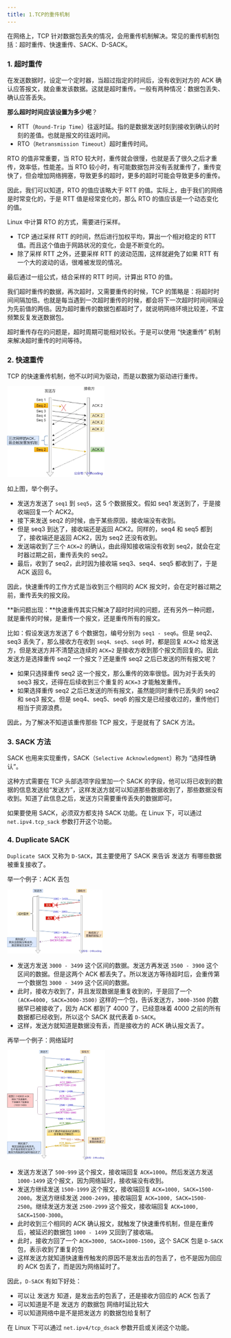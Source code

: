 ```yaml
---
title: 1.TCP的重传机制
---
```


在网络上，TCP 针对数据包丢失的情况，会用重传机制解决。常见的重传机制包括：超时重传、快速重传、SACK、D-SACK。

### 1. 超时重传

在发送数据时，设定一个定时器，当超过指定的时间后，没有收到对方的 ACK 确认应答报文，就会重发该数据。这就是超时重传。一般有两种情况：数据包丢失、确认应答丢失。

**那么超时时间应该设置为多少呢**？

- RTT（`Round-Trip Time`）往返时延。指的是数据发送时刻到接收到确认的时刻的差值。也就是报文的往返时间。
- RTO（`Retransmission Timeout`）超时重传时间。

RTO 的值非常重要，当 RTO 较大时，重传就会很慢，也就是丢了很久之后才重传，效率低，性能差。当 RTO 较小时，有可能数据包并没有丢就重传了，重传变快了，但会增加网络拥塞，导致更多的超时，更多的超时可能会导致更多的重传。

因此，我们可以知道，RTO 的值应该略大于 RTT 的值。实际上，由于我们的网络是时常变化的，于是 RTT 值是经常变化的，那么 RTO 的值应该是一个动态变化的值。

Linux 中计算 RTO 的方式，需要进行采样。

- TCP 通过采样 RTT 的时间，然后进行加权平均，算出一个相对稳定的 RTT 值。而且这个值由于网路状况的变化，会是不断变化的。
- 除了采样 RTT 之外，还要采样 RTT 的波动范围，这样就避免了如果 RTT 有一个大的波动的话，很难被发现的情况。

最后通过一组公式，结合采样的 RTT 时间，计算出 RTO 的值。

我们超时重传的数据，再次超时，又需要重传的时候，TCP 的策略是：将超时时间间隔加倍。也就是每当遇到一次超时重传的时候，都会将下一次超时时间间隔设为先前值的两倍。因为超时重传的数据包都超时了，就说明网络环境比较差，不宜频繁反复发送数据包。

超时重传存在的问题是，超时周期可能相对较长。于是可以使用 “快速重传” 机制来解决超时重传的时间等待。

### 2. 快速重传

TCP 的快速重传机制，他不以时间为驱动，而是以数据为驱动进行重传。

<img src="./image/快重传机制.png" style="zoom:35%;" />

如上图，举个例子。

- 发送方发送了 `seq1` 到 `seq5`，这 5 个数据报文。假如 seq1 发送到了，于是接收端回复一个 ACK2。
- 接下来发送 seq2 的时候，由于某些原因，接收端没有收到。
- 但是 seq3 到达了，接收端还是返回 ACK2。同样的，seq4 和 seq5 都到了，接收端还是返回 ACK2，因为 seq2 还没有收到。
- 发送端收到了三个 `ACK=2` 的确认，由此得知接收端没有收到 seq2，就会在定时器过期之前，重传丢失的 seq2。
- 最后，收到了 seq2，此时因为接收端 seq3、seq4、seq5 都收到了，于是 ACK 返回 6。

因此，快速重传的工作方式是当收到三个相同的 ACK 报文时，会在定时器过期之前，重传丢失的报文段。

**新问题出现：**快速重传其实只解决了超时时间的问题，还有另外一种问题，就是重传的时候，是重传一个报文，还是重传所有的报文。

比如：假设发送方发送了 6 个数据包，编号分别为 `seq1 - seq6`。但是 seq2、seq3 丢失了，那么接收方在收到 `seq4、seq5、seq6` 时，都是回复 `ACK=2` 给发送方，但是发送方并不清楚这连续的 `ACK=2` 是接收方收到那个报文而回复的。因此发送方是选择重传 seq2 一个报文？还是重传 seq2 之后已发送的所有报文呢？

- 如果只选择重传 seq2 这一个报文，那么重传的效率很低。因为对于丢失的 seq3 报文，还得在后续收到三个重复的 `ACK=3` 才能触发重传。
- 如果选择重传 seq2 之后已发送的所有报文，虽然能同时重传已丢失的 seq2 和 seq3 报文。但是 seq4、seq5、seq6 的报文是已经接收过的，重传他们相当于资源浪费。

因此，为了解决不知道该重传那些 TCP 报文，于是就有了 SACK 方法。

### 3. SACK 方法

SACK 也用来实现重传，SACK（`Selective Acknowledgment`）称为 “选择性确认”。

这种方式需要在 TCP 头部选项字段里加一个 SACK 的字段，他可以将已收到的数据的信息发送给“发送方”，这样发送方就可以知道那些数据收到了，那些数据没有收到。知道了此信息之后，发送方只需要重传丢失的数据即可。

如果要使用 SACK，必须双方都支持 SACK 功能。在 Linux 下，可以通过 `net.ipv4.tcp_sack` 参数打开这个功能。

### 4. Duplicate SACK

`Duplicate SACK` 又称为 `D-SACK`，其主要使用了 SACK 来告诉 发送方 有哪些数据被重复接收了。

举一个例子：ACK 丢包

<img src="./image/D-SACK.png" style="zoom:25%;" />

- 发送方发送 `3000 - 3499` 这个区间的数据。发送方再发送 `3500 - 3900` 这个区间的数据。但是这两个 ACK 都丢失了。所以发送方等待超时后，会重传第一个数据包 `3000 - 3499` 这个区间的数据。
- 此时，接收方收到了，并且发现数据是重复收到的，于是回了一个 `(ACK=4000, SACK=3000-3500)` 这样的一个包，告诉发送方，`3000-3500` 的数据早已被接收了，因为 ACK 都到了 4000 了，已经意味着 4000 之前的所有数据都已经收到，所以这个 SACK 就代表着 `D-SACK`。
- 这样，发送方就知道是数据没有丢，而是接收方的 ACK 确认报文丢了。

再举一个例子：网络延时

<img src="./image/D-SACK-网络延时.png" style="zoom:25%;" />

- 发送方发送了 `500-999` 这个报文，接收端回复 `ACK=1000`。然后发送方发送 `1000-1499` 这个报文，因为网络延时，接收端没有收到。
- 发送方继续发送 `1500-1999` 这个报文，接收端回复 `ACK=1000, SACK=1500-2000`。发送方继续发送 `2000-2499`，接收端回复 `ACK=1000, SACK=1500-2500`。继续发送方发送 `2500-2999` 这个报文，接收端回复 `ACK=1000, SACK=1500-3000`。
- 此时收到三个相同的 ACK 确认报文，就触发了快速重传机制，但是在重传后，被延迟的数据包 `1000 - 1499` 又回到了接收端。
- 此时，接收方回了一个 `ACK=3000, SACK=1000-1500`，这个 SACK 包是 `D-SACK` 包，表示收到了重复的包
- 这样发送方就知道快速重传触发的原因不是发出去的包丢了，也不是因为回应的 ACK 包丢了，而是因为网络延时了。

因此，`D-SACK` 有如下好处：

- 可以让 发送方 知道，是发出去的包丢了，还是接收方回应的 ACK 包丢了
- 可以知道是不是 发送方 的数据包 网络时延比较大
- 可以知道网络中是不是把发送方 的数据包给复制了

在 Linux 下可以通过 `net.ipv4/tcp_dsack` 参数开启或关闭这个功能。